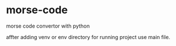 # morse-code
morse code convertor with python

affter adding venv or env directory
for running project use main file.
